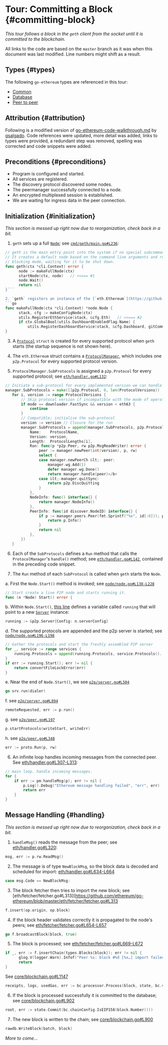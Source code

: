 # Tour: Committing a Block {#committing-block}

_This tour follows a block in the `geth` client from the socket until it is committed to the blockchain._

All links to the code are based on the `master` branch as it was when this document was last modified. Line numbers might shift as a result.

## Types {#types}
The following `go-ethereum` types are referenced in this tour:
 * [Common](/Types/common.md)
 * [Database](/Types/database.md)
 * [Peer to peer](/Types/p2p.md)

## Attribution {#attribution}
Following is a modified version of [go-ethereum-code-walkthrough.md](https://gist.github.com/gsalgado/16a67aa51207f87e259a7007a2e8d274) by [gsalgado](https://github.com/gsalgado). Code references were updated, more detail was added, links to types were provided, a redundant step was removed, spelling was corrected and code snippets were added.

## Preconditions {#preconditions}
* Program is configured and started.
* All services are registered.
* The discovery protocol discovered some nodes.
* The peermanager successfully connected to a node.
* An encrypted multiplexed session is established.
* We are waiting for ingress data in the peer connection.

## Initialization {#initialization}
_This section is messed up right now due to reorganization, check back in a bit._
1. `geth` sets up a full [`Node`](/Types/p2p.md#node); see [`cmd/geth/main.go#L236`](https://github.com/ethereum/go-ethereum/blob/master/cmd/geth/main.go#L236):
  ```go
// geth is the main entry point into the system if no special subcommand is ran.
// It creates a default node based on the command line arguments and runs it in
// blocking mode, waiting for it to be shut down.
func geth(ctx *cli.Context) error {
        node := makeFullNode(ctx)
        startNode(ctx, node)   // <<=== #1
        node.Wait()
        return nil
}```

2. `geth` registers an instance of the [`eth.Ethereum`](https://github.com/ethereum/go-ethereum/blob/master/eth/config.go#L76-L117) service with that `Node`; see [`cmd/geth/config.go#L156`](https://github.com/ethereum/go-ethereum/blob/master/cmd/geth/config.go#L156):
  ```go
  func makeFullNode(ctx *cli.Context) *node.Node {
        stack, cfg := makeConfigNode(ctx)
        utils.RegisterEthService(stack, &cfg.Eth)   // <<=== #2
        if ctx.GlobalBool(utils.DashboardEnabledFlag.Name) {
            utils.RegisterDashboardService(stack, &cfg.Dashboard, gitCommit)
  }
  ```

3. A [`Protocol`](/Types/p2p.md#protocol) `struct` is created for every supported protocol when `geth` starts (the startup sequence is not shown here).

4. The `eth.Ethereum` struct contains a [`ProtocolManager`](/Types/p2p.md#protocol_manager), which includes one `p2p.Protocol` for every supported protocol version.

5. `ProtocolManager.SubProtocols` is assigned a `p2p.Protocol` for every supported protocol; see [`eth/handler.go#L132`](https://github.com/ethereum/go-ethereum/blob/master/eth/handler.go#L132):
```go
// Initiate a sub-protocol for every implemented version we can handle
manager.SubProtocols = make([]p2p.Protocol, 0, len(ProtocolVersions))
   for i, version := range ProtocolVersions {
       // Skip protocol version if incompatible with the mode of operation
       if mode == downloader.FastSync && version < eth63 {
           continue
       }
       // Compatible; initialise the sub-protocol
       version := version // Closure for the run
       manager.SubProtocols = append(manager.SubProtocols, p2p.Protocol{ // <<=== #5
           Name:    ProtocolName,
           Version: version,
           Length:  ProtocolLengths[i],
           Run: func(p *p2p.Peer, rw p2p.MsgReadWriter) error {          // <<=== #6 start
               peer := manager.newPeer(int(version), p, rw)
               select {
               case manager.newPeerCh &lt;- peer:
                   manager.wg.Add(1)
                   defer manager.wg.Done()
                   return manager.handle(peer)</b>
               case &lt;-manager.quitSync:
                   return p2p.DiscQuitting
               }
           },                                                            // <<=== #6 end
           NodeInfo: func() interface{} {
               return manager.NodeInfo()
           },
           PeerInfo: func(id discover.NodeID) interface{} {
               if p := manager.peers.Peer(fmt.Sprintf("%x", id[:8])); p != nil {
                   return p.Info()
               }
               return nil
           },
       })
   }
```

6. Each of the `SubProtocols` defines a `Run` method that calls the `ProtocolManager`'s `handle()` method; see [`eth/handler.go#L142`](https://github.com/ethereum/go-ethereum/blob/master/eth/handler.go#L142), contained in the preceding code snippet.

7. The `Run` method of each `SubProtocol` is called when `geth` starts the `Node`. 
  
  a. First the `Node.Start()` method is invoked; see [`node/node.go#L138-L228`](https://github.com/ethereum/go-ethereum/blob/master/node/node.go#L138-L228) 
  ```go
  // Start create a live P2P node and starts running it.
  func (n *Node) Start() error {
  ```
   
  b. Within `Node.Start()`, [this line](https://github.com/ethereum/go-ethereum/blob/master/node/node.go#L165) defines a variable called `running` that will point to a new [`Server`](/Types/p2p.md#server) instance:
  ```go
  running := &p2p.Server{Config: n.serverConfig}
  ```
  
  d. The supported protocols are appended and the p2p server is started; see [`node/node.go#L196-L198`](https://github.com/ethereum/go-ethereum/blob/master/node/node.go#L196-L198)
  ```go
  // Gather the protocols and start the freshly assembled P2P server
  for _, service := range services {
      running.Protocols = append(running.Protocols, service.Protocols()...)
  }
  if err := running.Start(); err != nil {
      return convertFileLockError(err)
  }	
```
  
  e. Near the end of `Node.Start()`, we see [`p2p/server.go#L504`](https://github.com/ethereum/go-ethereum/blob/master/p2p/server.go#L504)
  ```go
go srv.run(dialer)
```
  
  f. see [`p2p/server.go#L894`](https://github.com/ethereum/go-ethereum/blob/master/p2p/server.go#L894) 
  ```go
remoteRequested, err := p.run()
```
  
  g. see [`p2p/peer.go#L197`](https://github.com/ethereum/go-ethereum/blob/master/p2p/peer.go#L197) 
  ```go
p.startProtocols(writeStart, writeErr)
```
  
  h. see [`p2p/peer.go#L348`](https://github.com/ethereum/go-ethereum/blob/master/p2p/peer.go#L348)
  ```go
err := proto.Run(p, rw)
```
   
6. An infinite loop handles incoming messages from the connected peer. See [eth/handler.go#L307-L313](https://github.com/ethereum/go-ethereum/blob/master/eth/handler.go#L307-L313):
  ```go
// main loop. handle incoming messages.
for {
      if err := pm.handleMsg(p); err != nil {
          p.Log().Debug("Ethereum message handling failed", "err", err)
          return err
      }
}
  ```

## Message Handling {#handling}
_This section is messed up right now due to reorganization, check back in a bit._

1. `handleMsg()` reads the message from the peer; see [eth/handler.go#L320](https://github.com/ethereum/go-ethereum/blob/master/eth/handler.go#L320):
```go 
msg, err := p.rw.ReadMsg()
```

2. The message is of type `NewBlockMsg`, so the block data is decoded and scheduled for import:
[eth/handler.go#L634-L664](https://github.com/ethereum/go-ethereum/blob/master/eth/handler.go#L634-L664)
```go
case msg.Code == NewBlockMsg:
```

3. The block fetcher then tries to import the new block; see
[eth/fetcher/fetcher.go#L313](https://github.com/ethereum/go-ethereum/blob/master/eth/fetcher/fetcher.go#L313
```go
f.insert(op.origin, op.block)
```

4. If the block header validates correctly it is propagated to the node's peers; see [eth/fetcher/fetcher.go#L654-L657](https://github.com/ethereum/go-ethereum/blob/master/eth/fetcher/fetcher.go#L654-L657)
```go 
go f.broadcastBlock(block, true)
```

5. The block is processed; see [eth/fetcher/fetcher.go#L669-L672](https://github.com/ethereum/go-ethereum/blob/master/eth/fetcher/fetcher.go#L669-L672)
```go
if _, err := f.insertChain(types.Blocks{block}); err != nil {
      glog.V(logger.Warn).Infof("Peer %s: block #%d [%x…] import failed: %v", peer, block.NumberU64(), hash[:4], err)
      return
}
```
See [core/blockchain.go#L1147](https://github.com/ethereum/go-ethereum/blob/master/core/blockchain.go#L1147)
```go
receipts, logs, usedGas, err := bc.processor.Process(block, state, bc.vmConfig)
```

6. If the block is processed successfully it is committed to the database; see [core/blockchain.go#L902](https://github.com/ethereum/go-ethereum/blob/master/core/blockchain.go#L902)
```go
root, err := state.Commit(bc.chainConfig.IsEIP158(block.Number()))
```

7. The new block is written to the chain; see [core/blockchain.go#L900](https://github.com/ethereum/go-ethereum/blob/master/core/blockchain.go#L900)
```go
rawdb.WriteBlock(batch, block)
```

_More to come..._